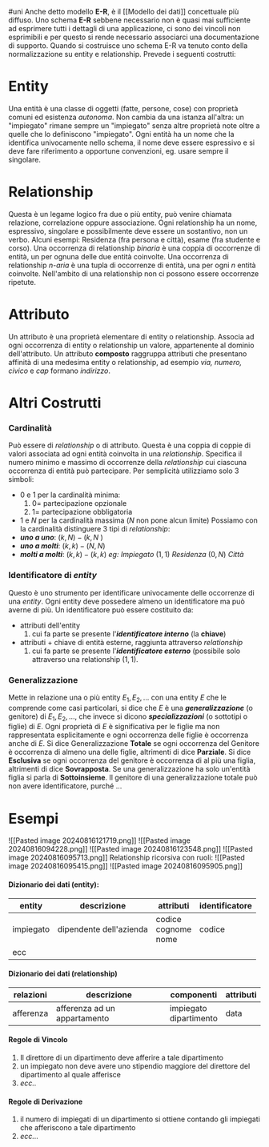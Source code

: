 #uni 
Anche detto modello __E-R__, è il [[Modello dei dati]] concettuale più diffuso.
Uno schema __E-R__ sebbene necessario non è quasi mai sufficiente ad esprimere tutti i dettagli di una applicazione, ci sono dei vincoli non esprimibili e per questo si rende necessario associarci una documentazione di supporto. Quando si costruisce uno schema E-R va tenuto conto della normalizzazione su entity e relationship.
Prevede i seguenti costrutti:
# Entity
Una entità è una classe di oggetti (fatte, persone, cose) con proprietà comuni ed esistenza _autonoma_.
Non cambia da una istanza all'altra: un "impiegato" rimane sempre un "impiegato" senza altre proprietà note oltre a quelle che lo definiscono "impiegato".
Ogni entità ha un nome che la identifica univocamente nello schema, il nome deve essere espressivo e si deve fare riferimento a opportune convenzioni, eg. usare sempre il singolare.
# Relationship
Questa è un legame logico fra due o più entity, può venire chiamata relazione, correlazione oppure associazione.
Ogni relationship ha un nome, espressivo, singolare e possibilmente deve essere un sostantivo, non un verbo.
Alcuni esempi: Residenza (fra persona e città), esame (fra studente e corso).
Una occorrenza di relationship _binaria_ è una coppia di occorrenze di entità, un per ognuna delle due entità coinvolte. Una occorrenza di relationship _n-aria_ è una tupla di occorrenze di entità, una per ogni $n$ entità coinvolte.
Nell'ambito di una relationship non ci possono essere occorrenze ripetute.
# Attributo
Un attributo è una proprietà elementare di entity o relationship. Associa ad ogni occorrenza di entity o relationship un valore, appartenente al dominio dell'attributo.
Un attributo __composto__ raggruppa attributi che presentano affinità di una medesima entity o  relationship, ad esempio _via, numero, civico_ e _cap_ formano _indirizzo_.
# Altri Costrutti
### Cardinalità
Può essere di _relationship_ o di attributo.
Questa è una coppia di coppie di valori associata ad ogni entità coinvolta in una _relationship_.
Specifica il numero minimo e massimo di occorrenze della _relationship_ cui ciascuna occorrenza di entità può partecipare.
Per semplicità utilizziamo solo 3 simboli:
- $0$ e $1$ per la cardinalità minima:
  1. $0=$ partecipazione opzionale
  2. $1=$ partecipazione obbligatoria
- $1$ e $N$ per la cardinalità massima ($N$ non pone alcun limite)
Possiamo con la cardinalità distinguere 3 tipi di _relationship_:
- ___uno a uno___: $(k,N) - (k,N$ )
- ___uno a molti___: $(k,k) - (N,N)$ 
- ___molti a molti___: $(k,k) - (k,k)$ 
_eg:_ $Impiegato \ (1,1) \ Residenza \ (0,N) \ Città$ 
### Identificatore di _entity_ 
Questo è uno strumento per identificare univocamente delle occorrenze di una _entity_. Ogni entity deve possedere almeno un identificatore ma può averne di più.
Un identificatore può essere costituito da:
- attributi dell'entity
  1. cui fa parte se presente l'___identificatore interno___ (la __chiave__)
- attributi + chiave di entità esterne, raggiunta attraverso _relationship_
  1. cui fa parte se presente l'___identificatore esterno___ (possibile solo attraverso una relationship $(1,1)$. 
### Generalizzazione
Mette in relazione una o più entity $E_1,E_2,...$ con una entity $E$ che le comprende come casi particolari, si dice che $E$ è una ___generalizzazione___ (o genitore) di $E_1,E_2,...$, che invece si dicono ___specializzazioni___ (o sottotipi o figlie) di $E$.
Ogni proprietà di $E$ è significativa per le figlie ma non rappresentata esplicitamente e ogni occorrenza delle figlie è occorrenza anche di $E$.
Si dice Generalizzazione __Totale__ se ogni occorrenza del Genitore è occorrenza di almeno una delle figlie, altrimenti di dice __Parziale__.
Si dice __Esclusiva__ se ogni occorrenza del genitore è occorrenza di al più una figlia, altrimenti di dice __Sovrapposta__.
Se una generalizzazione ha solo un'entità figlia si parla di __Sottoinsieme__.
Il genitore di una generalizzazione totale può non avere identificatore, purché …
# Esempi
![[Pasted image 20240816121719.png]]
![[Pasted image 20240816094228.png]]
![[Pasted image 20240816123548.png]]
![[Pasted image 20240816095713.png]]
Relationship ricorsiva con ruoli: 
![[Pasted image 20240816095415.png]]
![[Pasted image 20240816095905.png]]
#### Dizionario dei dati (entity):

| entity    | descrizione             | attributi                 | identificatore |
| --------- | ----------------------- | ------------------------- | -------------- |
| impiegato | dipendente dell'azienda | codice<br>cognome<br>nome | codice         |
| ecc       |                         |                           |                |
#### Dizionario dei dati (relationship)

| relazioni | descrizione                  | componenti                | attributi |
| --------- | ---------------------------- | ------------------------- | --------- |
| afferenza | afferenza ad un appartamento | impiegato<br>dipartimento | data      |
#### Regole di Vincolo
1. Il direttore di un dipartimento deve afferire a tale dipartimento
2. un impiegato non deve avere uno stipendio maggiore del direttore del dipartimento al quale afferisce
3. _ecc.._ 
#### Regole di Derivazione
1. il numero di impiegati di un dipartimento si ottiene contando gli impiegati che afferiscono a tale dipartimento
2. _ecc..._ 